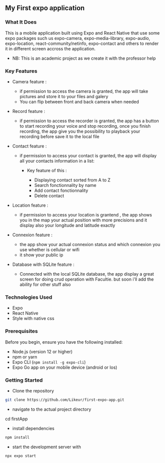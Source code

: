 ## My First expo application

### What It Does
This is a mobile application built using Expo and React Native that use some expo packages such us expo-camera, expo-media-library, expo-audio, expo-location, react-community/netinfo, expo-contact and others to render it in different screen accross the application.

- NB: This is an academic project as we create it with the professor help

### Key Features
- Camera feature : 
    - if permission to access the camera is granted, the app will take pictures and store it to your files and galery
    - You can flip between front and back camera when needed

- Record feature : 
    - if permission to access the recorder is granted, the app has a button to start recording your voice and stop recording, once you finish recording, the app give you the possibility to playback your recording before save it to the local file

- Contact feature : 
    - if permission to access your contact is granted, the app will display all your contacts information in a list: 
        - Key feature of this : 
            
            * Displaying contact sorted from A to Z
            * Search fonctionnality by name
            * Add contact fonctionnality
            * Delete contact 
- Location feature : 
    - if permission to access your location is grantend , the app shows you in the map your actual position with more precisions and it display also your longitude and latitude exactly

- Connexion feature : 
    - the app show your actual connexion status and which connexion you use whether is cellular or wifi
    - it show your public ip

- Database with SQLite feature : 
    - Connected with the local SQLite database, the app display a great screen for doing crud operation with Facultie. but soon i'll add the ability for other stuff also


### Technologies Used
- Expo
- React Native
- Style with native css

### Prerequisites
Before you begin, ensure you have the following installed:
- Node.js (version 12 or higher)
- npm or yarn
- Expo CLI (`npm install -g expo-cli`)
- Expo Go app on your mobile device (android or Ios)

### Getting Started

* Clone the repository

```bash
git clone https://github.com/Likeur/first-expo-app.git
```

* navigate to the actual project directory

cd firstApp

* install dependencies

```bash
npm install
```


* start the development server with

```bash
npx expo start
```


